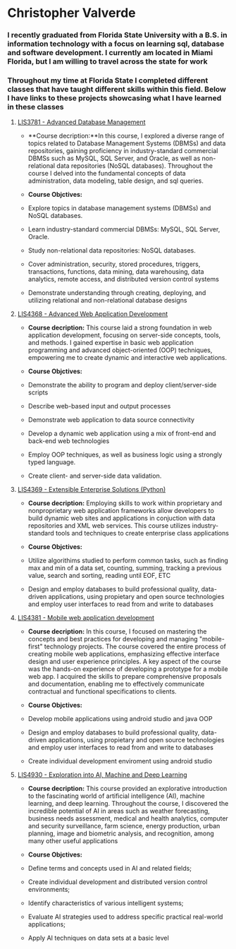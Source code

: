 # Christopher Valverde

### I recently graduated from Florida State University with a B.S. in information technology with a focus on learning sql, database and software development. I currently am located in Miami Florida, but I am willing to travel across the state for work

### Throughout my time at Florida State I completed different classes that have taught different skills within this field. Below I have links to these projects showcasing what I have learned in these classes

1. [LIS3781 - Advanced Database Management](lis3781/README.md "Link to Lis3781 projects")

	* **Course decription:**In this course, I explored a diverse range of topics related to Database Management Systems (DBMSs) and data repositories, gaining proficiency in industry-standard commercial DBMSs such as MySQL, SQL Server, and Oracle, as well as non-relational data repositories (NoSQL databases). Throughout the course I delved into the fundamental concepts of data administration, data modeling, table design, and sql queries.  

	* **Course Objctives:**
	* Explore topics in database management systems (DBMSs) and NoSQL databases.
	* Learn industry-standard commercial DBMSs: MySQL, SQL Server, Oracle.
	* Study non-relational data repositories: NoSQL databases.
	* Cover administration, security, stored procedures, triggers, transactions, functions, data mining, data warehousing, data analytics, remote access, and distributed version 	control systems
	* Demonstrate understanding through creating, deploying, and utilizing relational and non-relational database designs

2. [LIS4368 - Advanced Web Application Development](lis4368/README.md "Link to Lis4368 projects")
	
	* **Course decription:** This course laid a strong foundation in web application development, focusing on server-side concepts, tools, and methods. I gained expertise in basic web application programming and advanced object-oriented (OOP) techniques, empowering me to create dynamic and interactive web applications.

	* **Course Objctives:**
	* Demonstrate the ability to program and deploy client/server-side scripts
	* Describe web-based input and output processes
	* Demonstrate web application to data source connectivity
	* Develop a dynamic web application using a mix of front-end and back-end web technologies
	* Employ OOP techniques, as well as business logic using a strongly typed language.
	* Create client- and server-side data validation.


3. [LIS4369 - Extensible Enterprise Solutions (Python)](lis4369/README.md "Link to Lis4369 projects")
	
	* **Course decription:** Employing skills to work within proprietary and nonproprietary web application frameworks allow developers to build dynamic web sites and applications in conjuction with data repositories and XML web services. This course utilizes industry-standard tools and techniques to create enterprise class applications

	* **Course Objctives:**
	* Utilize algorithims studied to perform common tasks, such as finding max and min of a data set, counting, summing, tracking a previous value, search and sorting, reading until EOF, ETC
	* Design and employ databases to build professional quality, data-driven applications, using propietary and open source technologies and employ user interfaces to read from and write to databases

4. [LIS4381 - Mobile web application development](lis4381/README.md "Link to Lis4381 projects")
	
	* **Course decription:** In this course, I focused on mastering the concepts and best practices for developing and managing "mobile-first" technology projects. The course covered the entire process of creating mobile web applications, emphasizing effective interface design and user experience principles. A key aspect of the course was the hands-on experience of developing a prototype for a mobile web app. I acquired the skills to prepare comprehensive proposals and documentation, enabling me to effectively communicate contractual and functional specifications to clients.

	* **Course Objctives:**
	* Develop mobile applications using android studio and java OOP
	* Design and employ databases to build professional quality, data-driven applications, using propietary and open source technologies and employ user interfaces to read from and write to databases
	* Create individual development enviroment using android studio

5. [LIS4930 - Exploration into AI, Machine and Deep Learning](lis4930/README.md "Link to Lis4381 projects")
	
	* **Course decription:** This course provided an explorative introduction to the fascinating world of artificial intelligence (AI), machine learning, and deep learning. Throughout the course, I discovered the incredible potential of AI in areas such as weather forecasting, business needs assessment, medical and health analytics, computer and security surveillance, farm science, energy production, urban planning, image and biometric analysis, and recognition, among many other useful applications

	* **Course Objctives:**
	* Define terms and concepts used in AI and related fields;
	* Create individual development and distributed version control environments;
	* Identify characteristics of various intelligent systems;
	* Evaluate AI strategies used to address specific practical real-world applications;
	* Apply AI techniques on data sets at a basic level